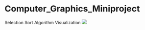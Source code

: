 # Computer_Graphics_Miniproject
Selection Sort Algorithm Visualization
![](Front%20page%20of%20mini%20project)
